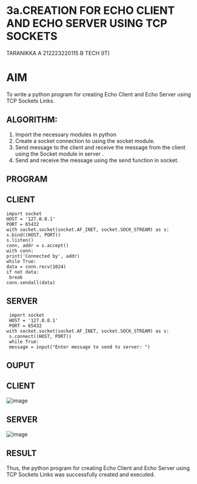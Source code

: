 # 3a.CREATION FOR ECHO CLIENT AND ECHO SERVER USING TCP SOCKETS
TARANIKKA A
212223220115
B TECH (IT)
# AIM
To write a python program for creating Echo Client and Echo Server using TCP
Sockets Links.
## ALGORITHM:
1. Import the necessary modules in python
2. Create a socket connection to using the socket module.
3. Send message to the client and receive the message from the client using the Socket module in
 server .
4. Send and receive the message using the send function in socket.
## PROGRAM
## CLIENT
 ```
import socket
 HOST = '127.0.0.1'  
 PORT = 65432       
with socket.socket(socket.AF_INET, socket.SOCK_STREAM) as s:
s.bind((HOST, PORT))
 s.listen()
 conn, addr = s.accept()
 with conn:
 print('Connected by', addr)
 while True:
 data = conn.recv(1024)
 if not data:
  break
 conn.sendall(data) 
 ```
## SERVER
```
 import socket
 HOST = '127.0.0.1' 
 PORT = 65432
with socket.socket(socket.AF_INET, socket.SOCK_STREAM) as s:
 s.connect((HOST, PORT))
 while True:
 message = input("Enter message to send to server: ")
 ```
## OUPUT
## CLIENT
![image](https://github.com/aswethaashok/3a.Sockets_Creation_for_Echo_Client_and_Echo_Server/assets/149987410/b046236e-91e9-430a-985c-8ca414f4a370)

## SERVER 
![image](https://github.com/aswethaashok/3a.Sockets_Creation_for_Echo_Client_and_Echo_Server/assets/149987410/2d30f721-c2ee-4670-86e7-3890489a8212)

## RESULT
Thus, the python program for creating Echo Client and Echo Server using TCP Sockets Links 
was successfully created and executed.
